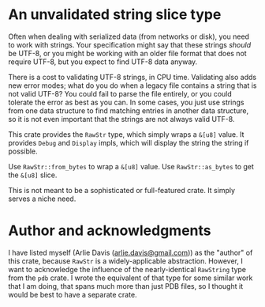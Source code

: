 # An unvalidated string slice type

Often when dealing with serialized data (from networks or disk), you need to work with strings.
Your specification might say that these strings _should_ be UTF-8, or you might be working with
an older file format that does not require UTF-8, but you expect to find UTF-8 data anyway.

There is a cost to validating UTF-8 strings, in CPU time. Validating also adds new error modes;
what do you do when a legacy file contains a string that is not valid UTF-8?  You could fail to
parse the file entirely, or you could tolerate the error as best as you can.  In some cases, you
just use strings from one data structure to find matching entries in another data structure, so
it is not even important that the strings are not always valid UTF-8.

This crate provides the `RawStr` type, which simply wraps a `&[u8]` value. It provides `Debug` and
`Display` impls, which will display the string the string if possible.

Use `RawStr::from_bytes` to wrap a `&[u8]` value. Use `RawStr::as_bytes` to get the `&[u8]` slice.

This is not meant to be a sophisticated or full-featured crate. It simply serves a niche need.

# Author and acknowledgments

I have listed myself (Arlie Davis (arlie.davis@gmail.com)) as the "author" of this crate, because
`RawStr` is a widely-applicable abstraction. However, I want to acknowledge the influence of the
nearly-identical `RawString` type from the `pdb` crate.  I wrote the equivalent of that type for
some similar work that I am doing, that spans much more than just PDB files, so I thought it would
be best to have a separate crate.
